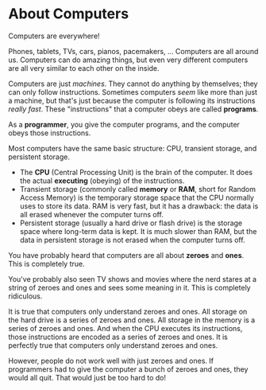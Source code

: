 # About Computers

Computers are everywhere!

Phones, tablets, TVs, cars, pianos, pacemakers, ... Computers are all around us. Computers can do amazing things, but even very different computers are all very similar to each other on the inside.

Computers are just _machines_. They cannot do anything by themselves; they can only follow instructions. Sometimes computers _seem_ like more than just a machine, but that's just because the computer is following its instructions _really fast_. These "instructions" that a computer obeys are called **programs**.

As a **programmer**, you give the computer programs, and the computer obeys those instructions.

Most computers have the same basic structure: CPU, transient storage, and persistent storage.

* The **CPU** \(Central Processing Unit\) is the brain of the computer. It does the actual **executing** \(obeying\) of the instructions.
* Transient storage \(commonly called **memory** or **RAM**, short for Random Access Memory\) is the temporary storage space that the CPU normally uses to store its data. RAM is very fast, but it has a drawback: the data is all erased whenever the computer turns off.
* Persistent storage \(usually a hard drive or flash drive\) is the storage space where long-term data is kept. It is much slower than RAM, but the data in persistent storage is not erased when the computer turns off.

You have probably heard that computers are all about **zeroes** and **ones**. This is completely true.

You've probably also seen TV shows and movies where the nerd stares at a string of zeroes and ones and sees some meaning in it. This is completely ridiculous.

It is true that computers only understand zeroes and ones. All storage on the hard drive is a series of zeroes and ones. All storage in the memory is a series of zeroes and ones. And when the CPU executes its instructions, those instructions are encoded as a series of zeroes and ones. It is perfectly true that computers only understand zeroes and ones.

However, people do not work well with just zeroes and ones. If programmers had to give the computer a bunch of zeroes and ones, they would all quit. That would just be too hard to do!

